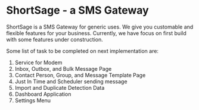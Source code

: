 # ShortSage - a SMS Gateway
ShortSage is a SMS Gateway for generic uses. We give you customable and flexible features for your business.
Currently, we have focus on first build with some features under construction.

Some list of task to be completed on next implementation are:
<ol>
<li>Service for Modem</li>
<li>Inbox, Outbox, and Bulk Message Page</li>
<li>Contact Person, Group, and Message Template Page</li>
<li>Just In Time and Scheduler sending message</li>
<li>Import and Duplicate Detection Data</li>
<li>Dashboard Application</li>
<li>Settings Menu</li>
</ol>
